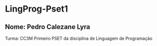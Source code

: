# LingProg-Pset1
## Nome: Pedro Calezane Lyra 
   Turma: CC3M
Primeiro PSET da disciplina de Linguagem de Programação

